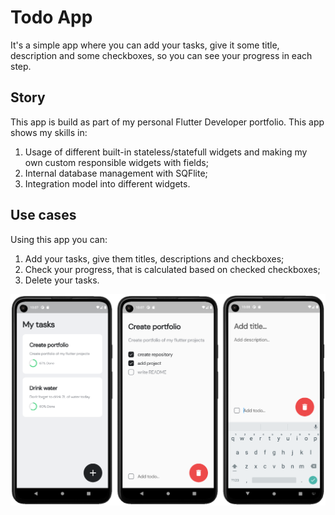 # Todo App

It's a simple app where you can add your tasks, give it some title, description and some checkboxes, so you can see your progress in each step.

## Story

This app is build as part of my personal Flutter Developer portfolio. This app shows my skills in:

 1. Usage of different built-in stateless/statefull widgets and making my own custom responsible widgets with fields;
 2. Internal database management with SQFlite;
 3. Integration model into different widgets.
 
## Use cases
 
Using this app you can:

 1. Add your tasks, give them titles, descriptions and checkboxes;
 2. Check your progress, that is calculated based on checked checkboxes;
 3. Delete your tasks.

![App UI](readme_src/App_UI.png)
